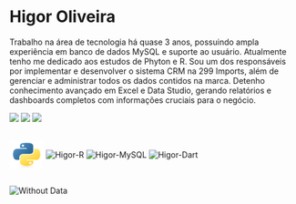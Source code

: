 # Higor Oliveira

Trabalho na área de tecnologia há quase 3 anos, possuindo ampla experiência em banco de dados MySQL e suporte ao usuário. Atualmente tenho me dedicado aos estudos de Phyton e R. Sou um dos responsáveis por implementar e desenvolver o sistema CRM na 299 Imports, além de gerenciar e administrar todos os dados contidos na marca. Detenho conhecimento avançado em Excel e Data Studio, gerando relatórios e dashboards completos com informações cruciais para o negócio.

<a href="mailto:higorvianet@gmail.com"><img src="https://camo.githubusercontent.com/927d6b3961fa048ff7303daf291cb5869dfa25018997cf8c1373c2f6a85b1458/68747470733a2f2f696d672e736869656c64732e696f2f62616467652f2d476d61696c2d2532333333333f7374796c653d666f722d7468652d6261646765266c6f676f3d676d61696c266c6f676f436f6c6f723d7768697465" data-canonical-src="https://img.shields.io/badge/Gmail-D14836?style=for-the-badge&logo=gmail&logoColor=white" style="max-width: 100%;"></a>
<a href="https://www.linkedin.com/in/higor-de-oliveira/" rel="nofollow"><img src="https://camo.githubusercontent.com/c00f87aeebbec37f3ee0857cc4c20b21fefde8a96caf4744383ebfe44a47fe3f/68747470733a2f2f696d672e736869656c64732e696f2f62616467652f2d4c696e6b6564496e2d2532333030373742353f7374796c653d666f722d7468652d6261646765266c6f676f3d6c696e6b6564696e266c6f676f436f6c6f723d7768697465" data-canonical-src="https://img.shields.io/badge/-LinkedIn-%230077B5?style=for-the-badge&amp;logo=linkedin&amp;logoColor=white" style="max-width: 100%;"></a>
<a href="https://www.kaggle.com/hgosouza"><img src="https://camo.githubusercontent.com/927d6b3961fa048ff7303daf291cb5869dfa25018997cf8c1373c2f6a85b1458/68747470733a2f2f696d672e736869656c64732e696f2f62616467652f2d476d61696c2d2532333333333f7374796c653d666f722d7468652d6261646765266c6f676f3d676d61696c266c6f676f436f6c6f723d7768697465" data-canonical-src="https://img.shields.io/badge/Kaggle-20BEFF?style=for-the-badge&logo=Kaggle&logoColor=white" style="max-width: 100%;"></a>

##
<img align="center" alt="Higor-Python" height="50" width="60" src="https://raw.githubusercontent.com/devicons/devicon/master/icons/python/python-original.svg" style="max-width: 100%;">    <img align="center" alt="Higor-R" height="40" width="50" src="https://user-images.githubusercontent.com/102627812/183654129-6cf87f53-b3a5-41cf-9b7d-4a1a16473492.png" style="max-width: 100%;">    <img align="center" alt="Higor-MySQL" height="70" width="80" src="https://cdn.jsdelivr.net/gh/devicons/devicon/icons/mysql/mysql-original-wordmark.svg" style="max-width: 100%;">    <img align="center" alt="Higor-Dart" height="70" width="80" src="https://cdn.jsdelivr.net/gh/devicons/devicon/icons/dart/dart-plain-wordmark.svg" style="max-width: 100%;">
##

![Without Data](https://user-images.githubusercontent.com/102627812/183553176-44d9d39e-0eae-49ef-a864-b006c96be9a5.jpeg)
